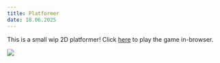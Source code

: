 ```yaml
---
title: Platformer
date: 18.06.2025
---
```

This is a small wip 2D platformer! Click <a href='/site/games/platformer/Platformer.html' target=blank>here</a> to play the game in-browser.

<img src="/site/src/content/Pasted image 20250618130719.png" />